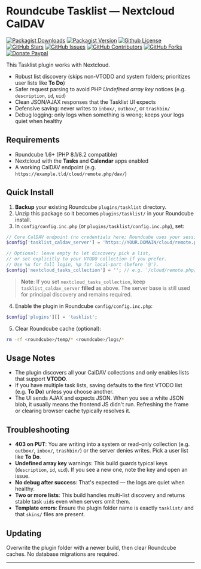 # Roundcube Tasklist — Nextcloud CalDAV

[![Packagist Downloads](https://img.shields.io/packagist/dt/texxasrulez/tasklist?style=plastic&logo=packagist&logoColor=white&label=Downloads&labelColor=blue&color=gold)](https://packagist.org/packages/texxasrulez/tasklist)
[![Packagist Version](https://img.shields.io/packagist/v/texxasrulez/tasklist?style=plastic&logo=packagist&logoColor=white&label=Version&labelColor=blue&color=limegreen)](https://packagist.org/packages/texxasrulez/tasklist)
[![Github License](https://img.shields.io/github/license/texxasrulez/tasklist?style=plastic&logo=github&label=License&labelColor=blue&color=coral)](https://github.com/texxasrulez/tasklist/LICENSE)
[![GitHub Stars](https://img.shields.io/github/stars/texxasrulez/tasklist?style=plastic&logo=github&label=Stars&labelColor=blue&color=deepskyblue)](https://github.com/texxasrulez/tasklist/stargazers)
[![GitHub Issues](https://img.shields.io/github/issues/texxasrulez/tasklist?style=plastic&logo=github&label=Issues&labelColor=blue&color=aqua)](https://github.com/texxasrulez/tasklist/issues)
[![GitHub Contributors](https://img.shields.io/github/contributors/texxasrulez/tasklist?style=plastic&logo=github&logoColor=white&label=Contributors&labelColor=blue&color=orchid)](https://github.com/texxasrulez/tasklist/graphs/contributors)
[![GitHub Forks](https://img.shields.io/github/forks/texxasrulez/tasklist?style=plastic&logo=github&logoColor=white&label=Forks&labelColor=blue&color=darkorange)](https://github.com/texxasrulez/tasklist/forks)
[![Donate Paypal](https://img.shields.io/badge/Paypal-Money_Please!-blue.svg?style=plastic&labelColor=blue&color=forestgreen&logo=paypal)](https://www.paypal.me/texxasrulez)

This Tasklist plugin works with Nextcloud.

- Robust list discovery (skips non-VTODO and system folders; prioritizes user lists like **To Do**)
- Safer request parsing to avoid PHP *Undefined array key* notices (e.g. `description`, `id`, `uid`)
- Clean JSON/AJAX responses that the Tasklist UI expects
- Defensive saving: never writes to `inbox/`, `outbox/`, or `trashbin/`
- Debug logging: only logs when something is wrong; keeps your logs quiet when healthy

## Requirements

- Roundcube 1.6+ (PHP 8.1/8.2 compatible)
- Nextcloud with the **Tasks** and **Calendar** apps enabled
- A working CalDAV endpoint (e.g. `https://example.tld/cloud/remote.php/dav/`)

## Quick Install

1. **Backup** your existing Roundcube `plugins/tasklist` directory.
2. Unzip this package so it becomes `plugins/tasklist/` in your Roundcube install.
3. In `config/config.inc.php` (or `plugins/tasklist/config.inc.php`), set:

```php
// Core CalDAV endpoint (no credentials here; Roundcube uses your session)
$config['tasklist_caldav_server'] = 'https://YOUR.DOMAIN/cloud/remote.php/dav/';

// Optional: leave empty to let discovery pick a list,
// or set explicitly to your VTODO collection if you prefer.
// Use %u for full login, %p for local-part (before '@').
$config['nextcloud_tasks_collection'] = ''; // e.g. '/cloud/remote.php/dav/calendars/%u/e2ea7342.../'
```

> **Note**: If you set `nextcloud_tasks_collection`, keep `tasklist_caldav_server` **filled** as above.
> The server base is still used for principal discovery and remains required.

4. Enable the plugin in Roundcube `config/config.inc.php`:

```php
$config['plugins'][] = 'tasklist';
```

5. Clear Roundcube cache (optional):

```bash
rm -rf <roundcube>/temp/* <roundcube>/logs/*
```

## Usage Notes

- The plugin discovers all your CalDAV collections and only enables lists that support **VTODO**.
- If you have multiple task lists, saving defaults to the first VTODO list (e.g. **To Do**) unless you choose another.
- The UI sends AJAX and expects JSON. When you see a white JSON blob, it usually means the frontend JS didn't run.
  Refreshing the frame or clearing browser cache typically resolves it.

## Troubleshooting

- **403 on PUT**: You are writing into a system or read-only collection (e.g. `outbox/`, `inbox/`, `trashbin/`) or the server denies writes. Pick a user list like **To Do**.
- **Undefined array key** warnings: This build guards typical keys (`description`, `id`, `uid`). If you see a new one, note the key and open an issue.
- **No debug after success**: That's expected — the logs are quiet when healthy.
- **Two or more lists**: This build handles multi-list discovery and returns stable task `uid`s even when servers omit them.
- **Template errors**: Ensure the plugin folder name is exactly `tasklist/` and that `skins/` files are present.

## Updating

Overwrite the plugin folder with a newer build, then clear Roundcube caches. No database migrations are required.

---

